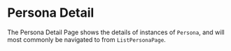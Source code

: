 # Persona Detail

The Persona Detail Page shows the details of instances of `Persona`, and will most commonly be navigated to from `ListPersonaPage`.
